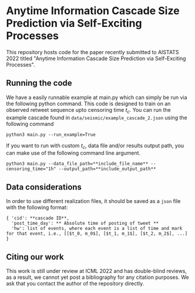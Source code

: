 # Anytime Information Cascade Size Prediction via Self-Exciting Processes

This repository hosts code for the paper recently submitted to AISTATS 2022 titled "Anytime Information Cascade Size Prediction via Self-Exciting Processes".

## Running the code

We have a easily runnable example at main.py which can simply be run via the following python command. This code is designed to train on an observed retweet sequence upto censoring time $t_c$. You can run the example cascade found in `data/seismic/example_cascade_2.json` using the following command

```
python3 main.py --run_example=True
```

If you want to run with custom $t_c$, data file and/or results output path, you can make use of the following command line argument.

```
python3 main.py --data_file_path=**include_file_name** --censoring_time="1h" --output_path=**include_output_path**
```


## Data considerations

In order to use different realization files, it should be saved as a `json` file with the following format:

```
{ 'cid': **cascade ID**,
  'post_time_day': ** Absolute time of posting of tweet ** 
  'hw': list of events, where each event is a list of time and mark for that event, i.e., [[$t_0, m_0$], [$t_1, m_1$], [$t_2, m_2$], ...]
}
```


## Citing our work
This work is still under review at ICML 2022 and has double-blind reviews, as a result, we cannot yet post a bibliography for any citation purposes. We ask that you contact the author of the repository directly.
